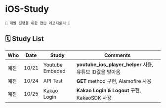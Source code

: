 # iOS-Study
    🍎 개발 진행을 위한 연습 레포지토리 🍎
## 🗓 Study List
| Who | Date  | Study | Comments |
| --- | --- | --- | --- |
| 예진 | 10/21 | Youtube Embeded | **youtube_ios_player_helper** 사용, 유튜브 ID값을 받아옴 |
| 예진 | 10/24 | API Test | **GET** method 구현, Alamofire 사용 |
| 예진 | 10/25 | Kakao Login | **Kakao Login & Logout** 구현, KakaoSDK 사용 |

